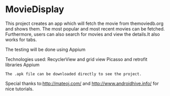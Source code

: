 # MovieDisplay

This project creates an app which will fetch the movie from themoviedb.org
and shows them. The most popular and most recent movies can be fetched.
Furthermore, users can also search for movies and view the details.It also 
works for tabs.

The testing will be done using Appium

Technologies used:
	RecyclerView and grid view
	Picasso and retrofit libraries
	Appium
	
	The .apk file can be downloaded directly to see the project.
	
	
Special thanks to:http://mateoj.com/ and http://www.androidhive.info/ for nice tutorials.

